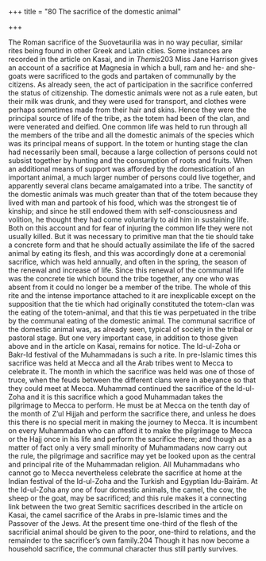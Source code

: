 +++
title = "80 The sacrifice of the domestic animal"

+++

The Roman sacrifice of the Suovetaurilia was in no way peculiar, similar rites being found in other Greek and Latin cities. Some instances are recorded in the article on Kasai, and in *Themis*203 Miss Jane Harrison gives an account of a sacrifice at Magnesia in which a bull, ram and he- and she-goats were sacrificed to the gods and partaken of communally by the citizens. As already seen, the act of participation in the sacrifice conferred the status of citizenship. The domestic animals were not as a rule eaten, but their milk was drunk, and they were used for transport, and clothes were perhaps sometimes made from their hair and skins. Hence they were the principal source of life of the tribe, as the totem had been of the clan, and were venerated and deified. One common life was held to run through all the members of the tribe and all the domestic animals of the species which was its principal means of support. In the totem or hunting stage the clan had necessarily been small, because a large collection of persons could not subsist together by hunting and the consumption of roots and fruits. When an additional means of support was afforded by the domestication of an important animal, a much larger number of persons could live together, and apparently several clans became amalgamated into a tribe. The sanctity of the domestic animals was much greater than that of the totem because they lived with man and partook of his food, which was the strongest tie of kinship; and since he still endowed them with self-consciousness and volition, he thought they had come voluntarily to aid him in sustaining life. Both on this account and for fear of injuring the common life they were not usually killed. But it was necessary to primitive man that the tie should take a concrete form and that he should actually assimilate the life of the sacred animal by eating its flesh, and this was accordingly done at a ceremonial sacrifice, which was held annually, and often in the spring, the season of the renewal and increase of life. Since this renewal of the communal life was the concrete tie which bound the tribe together, any one who was absent from it could no longer be a member of the tribe. The whole of this rite and the intense importance attached to it are inexplicable except on the supposition that the tie which had originally constituted the totem-clan was the eating of the totem-animal, and that this tie was perpetuated in the tribe by the communal eating of the domestic animal. The communal sacrifice of the domestic animal was, as already seen, typical of society in the tribal or pastoral stage. But one very important case, in addition to those given above and in the article on Kasai, remains for notice. The Id-ul-Zoha or Bakr-Id festival of the Muhammadans is such a rite. In pre-Islamic times this sacrifice was held at Mecca and all the Arab tribes went to Mecca to celebrate it. The month in which the sacrifice was held was one of those of truce, when the feuds between the different clans were in abeyance so that they could meet at Mecca. Muhammad continued the sacrifice of the Id-ul-Zoha and it is this sacrifice which a good Muhammadan takes the pilgrimage to Mecca to perform. He must be at Mecca on the tenth day of the month of Z’ul Hijjah and perform the sacrifice there, and unless he does this there is no special merit in making the journey to Mecca. It is incumbent on every Muhammadan who can afford it to make the pilgrimage to Mecca or the Hajj once in his life and perform the sacrifice there; and though as a matter of fact only a very small minority of Muhammadans now carry out the rule, the pilgrimage and sacrifice may yet be looked upon as the central and principal rite of the Muhammadan religion. All Muhammadans who cannot go to Mecca nevertheless celebrate the sacrifice at home at the Indian festival of the Id-ul-Zoha and the Turkish and Egyptian Idu-Bairām. At the Id-ul-Zoha any one of four domestic animals, the camel, the cow, the sheep or the goat, may be sacrificed; and this rule makes it a connecting link between the two great Semitic sacrifices described in the article on Kasai, the camel sacrifice of the Arabs in pre-Islamic times and the Passover of the Jews. At the present time one-third of the flesh of the sacrificial animal should be given to the poor, one-third to relations, and the remainder to the sacrificer’s own family.204 Though it has now become a household sacrifice, the communal character thus still partly survives. 

